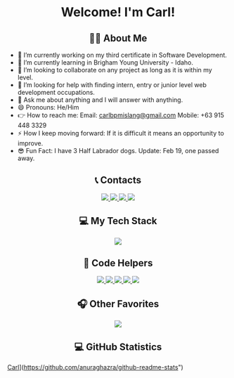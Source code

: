 <!--
**mislangc/mislangc** is a ✨ _special_ ✨ repository because its `README.md` (this file) appears on your GitHub profile.

Here are some ideas to get you started:
-->
<h1 align="center">Welcome! I'm Carl!</h1>

<h2 align="center">🕵️‍♂️ About Me</h2>

- 🔭 I’m currently working on my third certificate in Software Development.
- 🌱 I’m currently learning in Brigham Young University - Idaho.
- 👯 I’m looking to collaborate on any project as long as it is within my level.
- 🤔 I’m looking for help with finding intern, entry or junior level web development occupations.
- 💬 Ask me about anything and I will answer with anything. 
- 😄 Pronouns: He/Him
- 👉 How to reach me: Email: carlbpmislang@gmail.com Mobile: +63 915 448 3329
- ⚡ How I keep moving forward: If it is difficult it means an opportunity to improve.
- 😎 Fun Fact: I have 3 Half Labrador dogs. Update: Feb 19, one passed away.

<h2 align="center">📞 Contacts</h2>

<p align="center"> 
  <a href="https://skillicons.dev">
    <img src="https://img.shields.io/badge/Discord-%235865F2.svg?style=for-the-badge&logo=discord&logoColor=white">
  </a>
  <a href="https://linkedin.com/in/carlbpmislang1419">
    <img src="https://img.shields.io/badge/linkedin-%230077B5.svg?style=for-the-badge&logo=linkedin&logoColor=white">
  </a>
  <a href="https://skillicons.dev">
    <img src="https://img.shields.io/badge/Gmail-D14836?style=for-the-badge&logo=gmail&logoColor=white">
  </a>
  <a href="https://skillicons.dev">
    <img src="https://img.shields.io/badge/WhatsApp-25D366?style=for-the-badge&logo=whatsapp&logoColor=white">
  </a>
</p>


<h2 align="center">💻 My Tech Stack</h2>
<p align="center"> 
  <a href="https://skillicons.dev">
    <img src="https://skillicons.dev/icons?i=html,css,js,py,cs,mysql,postgres,vscode,git,github" />
  </a>
</p>

<h2 align="center">🧠 Code Helpers</h2>
<p align="center">
  <a href="https://skillicons.dev">
    <img src="https://img.shields.io/badge/Codecademy-FFF0E5?style=for-the-badge&logo=codecademy&logoColor=1F243A">
  </a>
  <a href="https://skillicons.dev">
    <img src="https://img.shields.io/badge/MDN_Web_Docs-black?style=for-the-badge&logo=mdnwebdocs&logoColor=white">
  </a>
  <a href="https://skillicons.dev">
    <img src="https://img.shields.io/badge/-Stackoverflow-FE7A16?style=for-the-badge&logo=stack-overflow&logoColor=white">
  </a>
  <a href="https://skillicons.dev">
    <img src="https://img.shields.io/badge/Codepen-000000?style=for-the-badge&logo=codepen&logoColor=white">
  </a>
  <a href="https://skillicons.dev">
    <img src="https://img.shields.io/badge/GeeksforGeeks-gray?style=for-the-badge&logo=geeksforgeeks&logoColor=35914c">
  </a>
</p>

<h2 align="center">🎧 Other Favorites</h2>
<p align="center">
  <a href="https://skillicons.dev">
    <img src="https://img.shields.io/badge/YouTube-%23FF0000.svg?style=for-the-badge&logo=YouTube&logoColor=white">
  </a>
</p>

<h2 align="center">💻 GitHub  Statistics</h2>


[Carl](https://github-readme-stats.vercel.app/api?username=mislangc)](https://github.com/anuraghazra/github-readme-stats")

